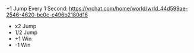 +1 Jump Every 1 Second: https://vrchat.com/home/world/wrld_44d599ae-2546-4620-bc0c-c496b2180d16

- x2 Jump
- 1/2 Jump
- +1 Win
- -1 Win
